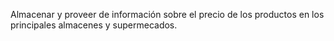 Almacenar y proveer de información sobre el precio de los productos en los principales almacenes y supermecados.
